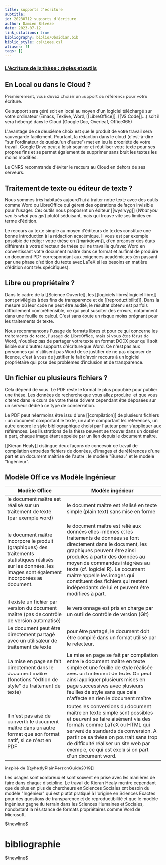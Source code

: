 ```yaml
---
title: supports d'écriture
subtitle:
id: 20230712_supports d'écriture
author: Damien Belvèze
date: 2023-07-12
link_citations: true
bibliography: biblio/Obsidian.bib
biblio_style: csl\ieee.csl
aliases: []
tags: []
---
```


### [L'écriture de la thèse : règles et outils](https://uat.callisto-formation.fr/course/view.php?id=247# "Edit topic name")


## En Local ou dans le Cloud ?


Premièrement, vous devez choisir un support de référence pour votre écriture.

Ce support sera géré soit en local au moyen d'un logiciel téléchargé sur votre ordinateur (Emacs, Texlive, Word, [[LibreOffice]], [[VS Code]]...) soit il sera hébergé dans le Cloud (Google Doc, Overleaf, Office365)

  L'avantage de ce deuxième choix est que le produit de votre travail sera sauvegardé facilement. Pourtant, la rédaction dans le cloud (c'est-à-dire "sur l'ordinateur de quelqu'un d'autre") met en jeu la propriété de votre travail. Google Drive peut à loisir scanner et réutiliser votre texte pour ses propres fins et se permet également de supprimer sans bruit les textes les moins modifiés.  

Le CNRS recommande d'éviter le recours au Cloud en dehors de ses serveurs.  

## Traitement de texte ou éditeur de texte ?  

Nous sommes très habitués aujourd'hui à traiter notre texte avec des outils comme Word ou LibreOffice qui gèrent des opérations de façon invisible pour l'usager. Ces outils nous proposent un éditeur [[wysiwyg]] (_What you see is what you get_) plutôt séduisant, mais qui trouve vite ses limites en terme d'édition.  

Le recours au texte simple au moyen d'éditeurs de textes constitue une bonne introduction à la rédaction académique. Il vous est par exemple possible de rédiger votre thèse en [[markdown]], d'en proposer des états différents à votre directeur de thèse qui ne travaille qu'avec Word en convertissant votre document maître dans ce format et au final de produire un document PDF correspondant aux exigences académiques (en passant par une phase d'édition du texte avec LaTeX si les besoins en matière d'édition sont très spécifiques).

## Libre ou propriétaire ?

Dans le cadre de la [[Science Ouverte]], les [[logiciels libres|logiciel libre]] sont privilégiés à des fins de transparence et de [[reproductibilité]]. Dans la mesure où leur code ne peut être audité, le résultat obtenu est parfois difficilement compréhensible, ce qui peut susciter des erreurs, notamment dans une feuille de calcul. C'est sans doute un risque moins prégnant pour les traitements de texte.  

Nous recommandons l'usage de formats libres et pour ce qui concerne les traitements de texte, l'usage de LibreOffice, mais si vous êtes férus de Word, n'oubliez pas de partager votre texte en format DOCX pour qu'il soit lisible sur d'autres supports d'écriture que Word. Ce n'est pas aux personnes qui n'utilisent pas Word de se justifier de ne pas disposer de licence, c'est à vous de justifier le fait d'avoir recours à un logiciel propriétaire qui pose des problèmes d'inclusion et de transparence.

## Un fichier ou plusieurs fichiers ?  

Cela dépend de vous. Le PDF reste le format le plus populaire pour publier une thèse. Les données de recherche que vous allez produire  et que vous citerez dans le cours de votre thèse doivent cependant être déposées sur un serveur dédié à ce type de conservation.

Le PDF peut néanmoins être issu d'une [[compilation]] de plusieurs fichiers : un document comportant le texte, un autre comportant les références, un autre encore le style bibliographique choisi par l'auteur pour s'appliquer aux références. Les illustrations de la thèse peuvent se trouver dans un dossier à part, chaque image étant appelée par un lien depuis le document maître.  

[[Kieran Healy]] distingue deux façons de concevoir ce travail de compilation entre des fichiers de données, d'images et de références d'une part et un document maîtrise de l'autre : le modèle "Bureau" et le modèle "Ingénieur".

## Modèle Office vs Modèle Ingénieur

|Modèle Office|Modèle ingénieur|
|---|---|
|le document maître est réalisé sur un traitement de texte (par exemple word)|le document maître est réalisé en texte simple (plain text) sans mise en forme|
|le document maître incorpore le produit (graphiques) des traitements statistiques réalisés sur les données. les images sont également incorporées au document.|le document maître est relié aux données elles-mêmes et les traitements de données se font directement dans le document, les graphiques peuvent être ainsi produites à partir des données au moyen de commandes intégrées au texte (cf. logiciel R). Le document maître appelle les images qui constituent des fichiers qui restent indépendants de lui et peuvent être modifiées à part.|
|il existe un fichier par version du document maître (pas de contrôle de version automatisé)|le versionnage est pris en charge par un outil de contrôle de version (Git)|
|Le document peut être directement partagé avec un utilisateur de traitement de texte|pour être partagé, le document doit être compilé dans un format utilisé par le relecteur.|
|La mise en page se fait directement dans le document maître (fonctions "édition de style" du traitement de texte)|La mise en page se fait par compilation entre le document maître en texte simple et une feuille de style réalisée avec un traitement de texte. On peut ainsi appliquer plusieurs mises en page successives avec plusieurs feuilles de style sans que cela n'affecte en rien le document maître|
|Il n'est pas aisé de convertir le document maître dans un autre format que son format natif, si ce n'est en PDF|toutes les conversions du document maître en texte simple sont possibles et peuvent se faire aisément via des formats comme LaTeX ou HTML qui servent de standards de conversion. A partir de sa thèse on pourrait sans trop de difficulté réaliser un site web par exemple, ce qui est exclu si on part d'un document word.|
inspiré de [[@healyPlainPersonGuide2019]]


  
  

  

Les usages sont nombreux et sont souvent en prise avec les manières de faire dans chaque discipline. Le travail de Kieran Healy montre cependant que de plus en plus de chercheurs en Sciences Sociales ont besoin du modèle "Ingénieur" qui est plutôt pratiqué à l'origine en Sciences Exactes pour des questions de transparence et de reproductibilité et que le modèle Ingénieur gagne du terrain dans les Sciences Humaines et Sociales, nonobstant la résistance de formats propriétaires comme Word de Microsoft.

$\newline$
# bibliographie
$\newline$






